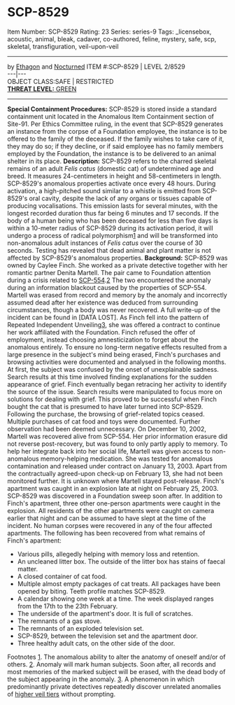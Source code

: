 # SCP-8529
Item Number: SCP-8529
Rating: 23
Series: series-9
Tags: _licensebox, acoustic, animal, bleak, cadaver, co-authored, feline, mystery, safe, scp, skeletal, transfiguration, veil-upon-veil

---

by [Ethagon](/ethagon-s-author-page) and [Nocturned](/nocturned-s-not-at-all-amazing-author-page)
ITEM #:SCP-8529 | LEVEL 2/8529  
---|---  
OBJECT CLASS:SAFE | RESTRICTED  
[**THREAT LEVEL:** GREEN](https://scp-int.wikidot.com/niveaux-de-menace-des-objets-scp)
* * *
**Special Containment Procedures:** SCP-8529 is stored inside a standard containment unit located in the Anomalous Item Containment section of Site-91.
Per Ethics Committee ruling, in the event that SCP-8529 generates an instance from the corpse of a Foundation employee, the instance is to be offered to the family of the deceased. If the family wishes to take care of it, they may do so; if they decline, or if said employee has no family members employed by the Foundation, the instance is to be delivered to an animal shelter in its place.
**Description:** SCP-8529 refers to the charred skeletal remains of an adult _Felis catus_ (domestic cat) of undetermined age and breed. It measures 24-centimeters in height and 58-centimeters in length.
SCP-8529's anomalous properties activate once every 48 hours. During activation, a high-pitched sound similar to a whistle is emitted from SCP-8529's oral cavity, despite the lack of any organs or tissues capable of producing vocalisations. This emission lasts for several minutes, with the longest recorded duration thus far being 6 minutes and 17 seconds.
If the body of a human being who has been deceased for less than five days is within a 10-meter radius of SCP-8529 during its activation period, it will undergo a process of radical polymorphism[1](javascript:;) and will be transformed into non-anomalous adult instances of _Felis catus_ over the course of 30 seconds.
Testing has revealed that dead animal and plant matter is not affected by SCP-8529's anomalous properties.
**Background:** SCP-8529 was owned by Caylee Finch. She worked as a private detective together with her romantic partner Denita Martell. The pair came to Foundation attention during a crisis related to [SCP-554](/scp-554).[2](javascript:;) The two encountered the anomaly during an information blackout caused by the properties of SCP-554. Martell was erased from record and memory by the anomaly and incorrectly assumed dead after her existence was deduced from surrounding circumstances, though a body was never recovered. A full write-up of the incident can be found in [DATA LOST].
As Finch fell into the pattern of Repeated Independent Unveiling[3](javascript:;), she was offered a contract to continue her work affiliated with the Foundation. Finch refused the offer of employment, instead choosing amnesticization to forget about the anomalous entirely.
To ensure no long-term negative effects resulted from a large presence in the subject's mind being erased, Finch's purchases and browsing activities were documented and analysed in the following months. At first, the subject was confused by the onset of unexplainable sadness. Search results at this time involved finding explanations for the sudden appearance of grief. Finch eventually began retracing her activity to identify the source of the issue. Search results were manipulated to focus more on solutions for dealing with grief.
This proved to be successful when Finch bought the cat that is presumed to have later turned into SCP-8529. Following the purchase, the browsing of grief-related topics ceased. Multiple purchases of cat food and toys were documented. Further observation had been deemed unnecessary.
On December 10, 2002, Martell was recovered alive from SCP-554. Her prior information erasure did not reverse post-recovery, but was found to only partly apply to memory. To help her integrate back into her social life, Martell was given access to non-anomalous memory-helping medication. She was tested for anomalous contamination and released under contract on January 13, 2003. Apart from the contractually agreed-upon check-up on February 13, she had not been monitored further. It is unknown where Martell stayed post-release.
Finch's apartment was caught in an explosion late at night on February 25, 2003. SCP-8529 was discovered in a Foundation sweep soon after. In addition to Finch's apartment, three other one-person apartments were caught in the explosion. All residents of the other apartments were caught on camera earlier that night and can be assumed to have slept at the time of the incident. No human corpses were recovered in any of the four affected apartments.
The following has been recovered from what remains of Finch's apartment:
  * Various pills, allegedly helping with memory loss and retention.
  * An uncleaned litter box. The outside of the litter box has stains of faecal matter.
  * A closed container of cat food.
  * Multiple almost empty packages of cat treats. All packages have been opened by biting. Teeth profile matches SCP-8529.
  * A calendar showing one week at a time. The week displayed ranges from the 17th to the 23th February.
  * The underside of the apartment's door. It is full of scratches.
  * The remnants of a gas stove.
  * The remnants of an exploded television set.
  * SCP-8529, between the television set and the apartment door.
  * Three healthy adult cats, on the other side of the door.

Footnotes
[1](javascript:;). The anomalous ability to alter the anatomy of oneself and/or of others.
[2](javascript:;). Anomaly will mark human subjects. Soon after, all records and most memories of the marked subject will be erased, with the dead body of the subject appearing in the anomaly.
[3](javascript:;). A phenomenon in which predominantly private detectives repeatedly discover unrelated anomalies of [higher veil tiers](/5-veil-tiers) without prompting.